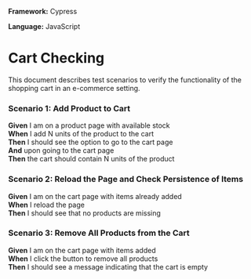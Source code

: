 **Framework:** Cypress

**Language:** JavaScript


# Cart Checking

This document describes test scenarios to verify the functionality of the shopping cart in an e-commerce setting.

### Scenario 1: Add Product to Cart

**Given** I am on a product page with available stock  
**When** I add N units of the product to the cart  
**Then** I should see the option to go to the cart page  
**And** upon going to the cart page  
**Then** the cart should contain N units of the product  

### Scenario 2: Reload the Page and Check Persistence of Items

**Given** I am on the cart page with items already added  
**When** I reload the page  
**Then** I should see that no products are missing  

### Scenario 3: Remove All Products from the Cart

**Given** I am on the cart page with items added  
**When** I click the button to remove all products  
**Then** I should see a message indicating that the cart is empty  
